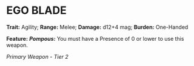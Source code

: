 ﻿---
tags:
  - Item
  - Weapon
name: 'EGO BLADE'
trait: 'Agility'
range: 'Melee'
damage: 'd12+4 mag'
burden: 'One-Handed'
feat_name: 'Pompous'
feat_text: 'You must have a Presence of 0 or lower to use this weapon.'
primary_or_secondary: 'Primary Weapon'
tier: 2
---

# EGO BLADE

**Trait:** Agility; **Range:** Melee; **Damage:** d12+4 mag; **Burden:** One-Handed

**Feature:** ***Pompous:*** You must have a Presence of 0 or lower to use this weapon.

*Primary Weapon - Tier 2*
